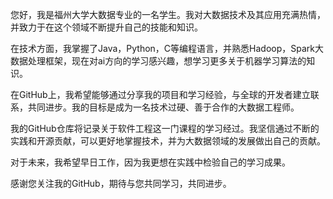 您好，我是福州大学大数据专业的一名学生。我对大数据技术及其应用充满热情，并致力于在这个领域不断提升自己的技能和知识。

在技术方面，我掌握了Java，Python，C等编程语言，并熟悉Hadoop，Spark大数据处理框架，现在对ai方向的学习感兴趣，想学习更多关于机器学习算法的知识。

在GitHub上，我希望能够通过分享我的项目和学习经验，与全球的开发者建立联系，共同进步。我的目标是成为一名技术过硬、善于合作的大数据工程师。

我的GitHub仓库将记录关于软件工程这一门课程的学习经过。我坚信通过不断的实践和开源贡献，可以更好地掌握技术，并为大数据领域的发展做出自己的贡献。

对于未来，我希望早日工作，因为我更想在实践中检验自己的学习成果。

感谢您关注我的GitHub，期待与您共同学习，共同进步。

